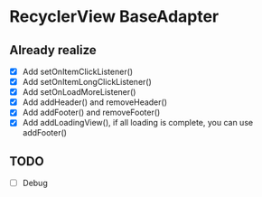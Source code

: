 # RecyclerView BaseAdapter

## Already realize

- [x] Add setOnItemClickListener()
- [x] Add setOnItemLongClickListener()
- [x] Add setOnLoadMoreListener()
- [x] Add addHeader() and removeHeader()
- [x] Add addFooter() and removeFooter()
- [x] Add addLoadingView(), if all loading is complete, you can use addFooter()

## TODO

- [ ] Debug
